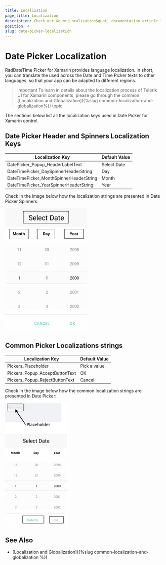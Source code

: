 ```yaml
---
title: Localization
page_title: Localization
description: Check our &quot;Localization&quot; documentation article for Telerik DatePicker for Xamarin control.
position: 4
slug: date-picker-localization
---
```


# Date Picker Localization

RadDateTime Picker for Xamarin provides language localization. In short, you can translate the used across the Date and Time Picker texts to other languages, so that your app can be adapted to different regions.

>important To learn in details about the localization process of Telerik UI for Xamarin components, please go through the common [Localization and Globalization]({%slug common-localization-and-globalization%}) topic.

The sections below list all the localization keys used in Date Picker for Xamarin control.

## Date Picker Header and Spinners Localization Keys

| Localization Key | Default Value |
| -----------------| ------------- |
| DatePicker_Popup_HeaderLabelText  | Select Date |
| DateTimePicker_DaySpinnerHeaderString  | Day |
| DateTimePicker_MonthSpinnerHeaderString  | Month |
| DateTimePicker_YearSpinnerHeaderString  | Year |

Check in the image below how the localization strings are presented in Date Picker Spinners:

![Localization Date Picker](images/datepicker-spinner-localization.png)

## Common Picker Localizations strings

| Localization Key | Default Value |
| -----------------| ------------- |
| Pickers_Placeholder  | Pick a value |
| Pickers_Popup_AcceptButtonText  | OK |
| Pickers_Popup_RejectButtonText  | Cancel |

Check in the image below how the common localization strings are presented in Date Picker:

![Localizatio Date Picker](images/datepicker-common-localization.png)

## See Also

* [Localization and Globalization]({%slug common-localization-and-globalization %})
